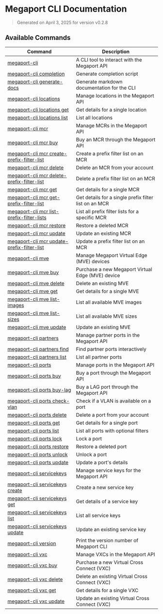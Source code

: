 # Megaport CLI Documentation

> Generated on April 3, 2025 for version v0.2.8

## Available Commands

| Command | Description |
|---------|-------------|
| [megaport-cli](megaport-cli.md) | A CLI tool to interact with the Megaport API |
| [megaport-cli completion](megaport-cli_completion.md) | Generate completion script |
| [megaport-cli generate-docs](megaport-cli_generate-docs.md) | Generate markdown documentation for the CLI |
| [megaport-cli locations](megaport-cli_locations.md) | Manage locations in the Megaport API |
| [megaport-cli locations get](megaport-cli_locations_get.md) | Get details for a single location |
| [megaport-cli locations list](megaport-cli_locations_list.md) | List all locations |
| [megaport-cli mcr](megaport-cli_mcr.md) | Manage MCRs in the Megaport API |
| [megaport-cli mcr buy](megaport-cli_mcr_buy.md) | Buy an MCR through the Megaport API |
| [megaport-cli mcr create-prefix-filter-list](megaport-cli_mcr_create-prefix-filter-list.md) | Create a prefix filter list on an MCR |
| [megaport-cli mcr delete](megaport-cli_mcr_delete.md) | Delete an MCR from your account |
| [megaport-cli mcr delete-prefix-filter-list](megaport-cli_mcr_delete-prefix-filter-list.md) | Delete a prefix filter list on an MCR |
| [megaport-cli mcr get](megaport-cli_mcr_get.md) | Get details for a single MCR |
| [megaport-cli mcr get-prefix-filter-list](megaport-cli_mcr_get-prefix-filter-list.md) | Get details for a single prefix filter list on an MCR |
| [megaport-cli mcr list-prefix-filter-lists](megaport-cli_mcr_list-prefix-filter-lists.md) | List all prefix filter lists for a specific MCR |
| [megaport-cli mcr restore](megaport-cli_mcr_restore.md) | Restore a deleted MCR |
| [megaport-cli mcr update](megaport-cli_mcr_update.md) | Update an existing MCR |
| [megaport-cli mcr update-prefix-filter-list](megaport-cli_mcr_update-prefix-filter-list.md) | Update a prefix filter list on an MCR |
| [megaport-cli mve](megaport-cli_mve.md) | Manage Megaport Virtual Edge (MVE) devices |
| [megaport-cli mve buy](megaport-cli_mve_buy.md) | Purchase a new Megaport Virtual Edge (MVE) device |
| [megaport-cli mve delete](megaport-cli_mve_delete.md) | Delete an existing MVE |
| [megaport-cli mve get](megaport-cli_mve_get.md) | Get details for a single MVE |
| [megaport-cli mve list-images](megaport-cli_mve_list-images.md) | List all available MVE images |
| [megaport-cli mve list-sizes](megaport-cli_mve_list-sizes.md) | List all available MVE sizes |
| [megaport-cli mve update](megaport-cli_mve_update.md) | Update an existing MVE |
| [megaport-cli partners](megaport-cli_partners.md) | Manage partner ports in the Megaport API |
| [megaport-cli partners find](megaport-cli_partners_find.md) | Find partner ports interactively |
| [megaport-cli partners list](megaport-cli_partners_list.md) | List all partner ports |
| [megaport-cli ports](megaport-cli_ports.md) | Manage ports in the Megaport API |
| [megaport-cli ports buy](megaport-cli_ports_buy.md) | Buy a port through the Megaport API |
| [megaport-cli ports buy-lag](megaport-cli_ports_buy-lag.md) | Buy a LAG port through the Megaport API |
| [megaport-cli ports check-vlan](megaport-cli_ports_check-vlan.md) | Check if a VLAN is available on a port |
| [megaport-cli ports delete](megaport-cli_ports_delete.md) | Delete a port from your account |
| [megaport-cli ports get](megaport-cli_ports_get.md) | Get details for a single port |
| [megaport-cli ports list](megaport-cli_ports_list.md) | List all ports with optional filters |
| [megaport-cli ports lock](megaport-cli_ports_lock.md) | Lock a port |
| [megaport-cli ports restore](megaport-cli_ports_restore.md) | Restore a deleted port |
| [megaport-cli ports unlock](megaport-cli_ports_unlock.md) | Unlock a port |
| [megaport-cli ports update](megaport-cli_ports_update.md) | Update a port's details |
| [megaport-cli servicekeys](megaport-cli_servicekeys.md) | Manage service keys for the Megaport API |
| [megaport-cli servicekeys create](megaport-cli_servicekeys_create.md) | Create a new service key |
| [megaport-cli servicekeys get](megaport-cli_servicekeys_get.md) | Get details of a service key |
| [megaport-cli servicekeys list](megaport-cli_servicekeys_list.md) | List all service keys |
| [megaport-cli servicekeys update](megaport-cli_servicekeys_update.md) | Update an existing service key |
| [megaport-cli version](megaport-cli_version.md) | Print the version number of Megaport CLI |
| [megaport-cli vxc](megaport-cli_vxc.md) | Manage VXCs in the Megaport API |
| [megaport-cli vxc buy](megaport-cli_vxc_buy.md) | Purchase a new Virtual Cross Connect (VXC) |
| [megaport-cli vxc delete](megaport-cli_vxc_delete.md) | Delete an existing Virtual Cross Connect (VXC) |
| [megaport-cli vxc get](megaport-cli_vxc_get.md) | Get details for a single VXC |
| [megaport-cli vxc update](megaport-cli_vxc_update.md) | Update an existing Virtual Cross Connect (VXC) |
